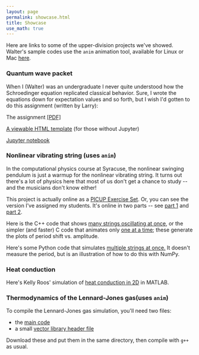 ```yaml
---
layout: page
permalink: showcase.html
title: Showcase 
use_math: true
---
```


Here are links to some of the upper-division projects we've showed. Walter's sample codes use the `anim` animation tool, available for Linux or Mac <a href="https://walterfreeman.github.io/anim.tar">here</a>.

### Quantum wave packet

When I (Walter) was an undergraduate I never quite understood how the Schroedinger equation replicated classical behavior. Sure, I wrote the equations down for expectation values and so forth, but I wish I'd gotten to do this assignment (written by Larry):

The assignment <a href="wavepacket-assignment.pdf">[PDF]</a>

<a href="wavepacket-template.html">A viewable HTML template</a> (for those without Jupyter)

<a href="wavepacket.ipynb">Jupyter notebook</a>

### Nonlinear vibrating string (uses `anim`)

In the computational physics course at Syracuse, the nonlinear swinging pendulum is just a warmup for the nonlinear vibrating string. It turns out there's a lot of physics here that most of us don't get a chance to study -- and the musicians don't know either!

This project is actually online as a <a href="https://www.compadre.org/PICUP/exercises/exercise.cfm?I=151&A=vibrating-string">PICUP Exercise Set</a>. Or, you can see the version I've assigned my students. It's online in two parts -- see <a href="https://walterfreeman.github.io/phys307/projects/string-1.pdf">part 1</a> and <a href="https://walterfreeman.github.io/phys307/projects/string-2.pdf">part 2</a>.

Here is the C++ code that shows <a href="string-parallel.cpp">many strings oscillating at once</a>, or the simpler (and faster) C code that animates only <a href="string-plot.c">one at a time</a>; these generate the plots of period shift vs. amplitude.

Here's some Python code that simulates <a href="stringparallel.py">multiple strings at once.</a> It doesn't measure the period, but is an illustration of how to do this with NumPy.

### Heat conduction

Here's Kelly Roos' simulation of <a href="heat_equation_2D_source.m">heat conduction in 2D</a> in MATLAB.

### Thermodynamics of the Lennard-Jones gas(uses `anim`)

To compile the Lennard-Jones gas simulation, you'll need two files:

* the <a href="gas3d.cpp">main code</a>
* a small <a href="vector.h">vector library header file</a>

Download these and put them in the same directory, then compile with `g++` as usual.
